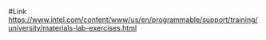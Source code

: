 #Link
https://www.intel.com/content/www/us/en/programmable/support/training/university/materials-lab-exercises.html
